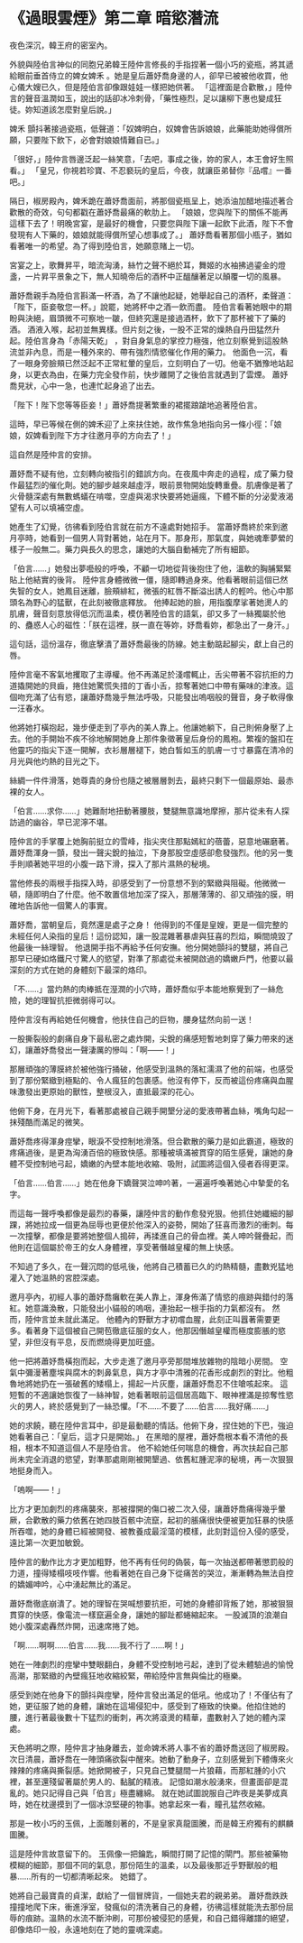 # 《過眼雲煙》第二章 暗慾潛流


夜色深沉，韓王府的密室內。

外貌與陸伯言神似的同胞兄弟韓王陸仲言修長的手指捏著一個小巧的瓷瓶，將其遞給眼前垂首侍立的婢女婢禾 。她是皇后蕭妤喬身邊的人，卻早已被被他收買，他心儀大嫂已久，但是陸伯言卻像跟娃娃一樣把她供著。
「這裡面是合歡散，」陸仲言的聲音溫潤如玉，說出的話卻冰冷刺骨，「藥性極烈，足以讓柳下惠也變成狂徒。妳知道該怎麼對皇后說。」

婢禾  顫抖著接過瓷瓶，低聲道：「奴婢明白，奴婢會告訴娘娘，此藥能助她得償所願，只要陛下飲下，必會對娘娘情難自已。」

「很好，」陸仲言唇邊泛起一絲笑意，「去吧，事成之後，妳的家人，本王會好生照看。」
「皇兄，你視若珍寶、不忍褻玩的皇后，今夜，就讓臣弟替你『品嚐』一番吧。」

隔日，椒房殿內，婢禾跪在蕭妤喬面前，將那個瓷瓶呈上，她添油加醋地描述著合歡散的奇效，句句都戳在蕭妤喬最痛的軟肋上。
「娘娘，您與陛下的關係不能再這樣下去了！明晚宮宴，是最好的機會，只要您與陛下讓一起飲下此酒，陛下不會發現有人下藥的，娘娘就能得償所望心想事成了。」
蕭妤喬看著那個小瓶子，猶如看著唯一的希望。為了得到陸伯言，她願意賭上一切。


宮宴之上，歌舞昇平，暗流洶湧，絲竹之聲不絕於耳，舞姬的水袖拂過鎏金的燈盞，一片昇平景象之下，無人知曉帝后的酒杯中正醞釀著足以顛覆一切的風暴。

蕭妤喬親手為陸伯言斟滿一杯酒，為了不讓他起疑，她舉起自己的酒杯，柔聲道：「陛下，臣妾敬您一杯。」說罷，她將杯中之酒一飲而盡。
陸伯言看著她眼中的期盼與決絕，眉頭微不可察地一皺，但終究還是接過酒杯，飲下了那杯被下了藥的酒。
酒液入喉，起初並無異樣。但片刻之後，一股不正常的燥熱自丹田猛然升起。陸伯言身為「赤陽天乾」 ，對自身氣息的掌控力極強，他立刻察覺到這股熱流並非內息，而是一種外來的、帶有強烈情慾催化作用的藥力。
他面色一沉，看了一眼身旁臉頰已然泛起不正常紅暈的皇后，立刻明白了一切。他毫不猶豫地站起身，以更衣為由，在藥力完全發作前，快步離開了之後伯言就遇到了雲煙。
蕭妤喬見狀，心中一急，也連忙起身追了出去。


「陛下！陛下您等等臣妾！」蕭妤喬提著繁重的裙擺踉蹌地追著陸伯言。

這時，早已等候在側的婢禾迎了上來扶住她，故作焦急地指向另一條小徑：「娘娘，奴婢看到陛下方才往邀月亭的方向去了！」

這自然是陸仲言的安排。

蕭妤喬不疑有他，立刻轉向被指引的錯誤方向。在夜風中奔走的過程，成了藥力發作最猛烈的催化劑。她的腳步越來越虛浮，眼前景物開始旋轉重疊。肌膚像是著了火骨髓深處有無數螞蟻在啃噬，空虛與渴求快要將她逼瘋，下體不斷的分泌愛液渴望有人可以填補空虛。

她產生了幻覺，彷彿看到陸伯言就在前方不遠處對她招手。
當蕭妤喬終於來到邀月亭時，她看到一個男人背對著她，站在月下。那身形，那氣度，與她魂牽夢縈的樣子一般無二。藥力與長久的思念，讓她的大腦自動補完了所有細節。

「伯言……」她發出夢囈般的呼喚，不顧一切地從背後抱住了他，溫軟的胸脯緊緊貼上他結實的後背。
陸仲言身體微微一僵，隨即轉過身來。他看著眼前這個已然失智的女人，她鳳目迷離，臉頰緋紅，微張的紅唇不斷溢出誘人的輕吟。他心中那頭名為野心的猛獸，在此刻被徹底釋放。
他捧起她的臉，用指腹摩挲著她燙人的肌膚，聲音刻意放得低沉而溫柔，模仿著陸伯言的語氣，卻又多了一絲獨屬於他的、蠱惑人心的磁性：「朕在這裡，朕一直在等妳，妤喬看妳，都急出了一身汗。」

這句話，這份溫存，徹底擊潰了蕭妤喬最後的防線。她主動踮起腳尖，獻上自己的唇。

陸仲言毫不客氣地攫取了主導權。他不再滿足於淺嚐輒止，舌尖帶著不容抗拒的力道撬開她的貝齒，捲住她驚慌失措的丁香小舌，掠奪著她口中帶有藥味的津液。這個吻充滿了佔有慾，讓蕭妤喬幾乎無法呼吸，只能發出嗚咽般的聲音，身子軟得像一汪春水。

他將她打橫抱起，幾步便走到了亭內的美人靠上。他讓她躺下，自己則俯身壓了上去。他的手開始不疾不徐地解開她身上那件象徵著皇后身份的鳳袍。繁複的盤扣在他靈巧的指尖下逐一開解，衣衫層層褪下，她白皙如玉的肌膚一寸寸暴露在清冷的月光與他灼熱的目光之下。

絲綢一件件滑落，她尊貴的身份也隨之被層層剝去，最終只剩下一個最原始、最赤裸的女人。

「伯言……求你……」她難耐地扭動著腰肢，雙腿無意識地摩擦，那片從未有人探訪過的幽谷，早已泥濘不堪。

陸仲言的手掌覆上她胸前挺立的雪峰，指尖夾住那點嫣紅的蓓蕾，惡意地碾磨著。蕭妤喬渾身一顫，發出一聲尖銳的抽泣，下身那股空虛感卻愈發強烈。他的另一隻手則順著她平坦的小腹一路下滑，探入了那片濕熱的秘境。

當他修長的兩根手指探入時，卻感受到了一份意想不到的緊緻與阻礙。他微微一頓，隨即明白了什麼。他不敢置信地加深了探入，那層薄薄的、卻又頑強的膜，明確地告訴他一個驚人的事實。

蕭妤喬，當朝皇后，竟然還是處子之身！
他得到的不僅是皇嫂，更是一個完整的未經任何人染指的皇后！這份認知，讓一股混雜著暴虐與狂喜的烈焰，瞬間燒毀了他最後一絲理智。
他退開手指不再給予任何安撫。他分開她顫抖的雙腿，將自己那早已硬如烙鐵尺寸驚人的慾望，對準了那處從未被開啟過的嬌嫩戶門，他要以最深刻的方式在她的身體刻下最深的烙印。

「不……」當灼熱的肉棒抵在溼潤的小穴時，蕭妤喬似乎本能地察覺到了一絲危險，她的理智抗拒微弱得可以。

陸仲言沒有再給她任何機會，他扶住自己的巨物，腰身猛然向前一送！

一股撕裂般的劇痛自身下最私密之處炸開，尖銳的痛感短暫地刺穿了藥力帶來的迷幻，讓蕭妤喬發出一聲淒厲的慘叫：「啊——！」

那層頑強的薄膜終於被他強行捅破，他感受到溫熱的落紅濡濕了他的前端，也感受到了那份緊緻到極點的、令人瘋狂的包裹感。他沒有停下，反而被這份疼痛與血腥味激發出更原始的獸性，整根沒入，直抵最深的花心。

他俯下身，在月光下，看著那處被自己親手開墾分泌的愛液帶著血絲，嘴角勾起一抹殘酷而滿足的微笑。

蕭妤喬疼得渾身痙攣，眼淚不受控制地滑落。但合歡散的藥力是如此霸道，極致的疼痛過後，是更為洶湧百倍的極致快感。那種被填滿被貫穿的陌生感覺，讓她的身體不受控制地弓起，嬌嫩的內壁本能地收縮、吸附，試圖將這個入侵者吞得更深。

「伯言……伯言……」她在他身下嬌聲哭泣呻吟著，一遍遍呼喚著她心中摯愛的名字。

而這每一聲呼喚都像是最烈的春藥，讓陸仲言的動作愈發兇狠。他抓住她纖細的腳踝，將她拉成一個更為屈辱也更便於他深入的姿勢，開始了狂喜而激烈的衝刺。每一次撞擊，都像是要將她整個人搗碎，再揉進自己的骨血裡。美人呻吟聲疊起，而他則在這個屬於帝王的女人身體裡，享受著僭越皇權的無上快感。

不知過了多久，在一聲沉悶的低吼後，他將自己積蓄已久的灼熱精髓，盡數兇猛地灌入了她溫熱的宮腔深處。


邀月亭內，初經人事的蕭妤喬癱軟在美人靠上，渾身佈滿了情慾的痕跡與錯付的落紅。她意識渙散，只能發出小貓般的嗚咽，連抬起一根手指的力氣都沒有。
然而，陸仲言並未就此滿足。
他體內的野獸方才初嚐血腥，此刻正叫囂著需要更多。看著身下這個被自己開苞徹底征服的女人，他那因僭越皇權而極度膨脹的慾望，非但沒有平息，反而燃燒得更加旺盛。

他一把將蕭妤喬橫抱而起，大步走進了邀月亭旁那間堆放雜物的陰暗小房間。
空氣中彌漫著塵埃與腐木的刺鼻氣息，與方才亭中清雅的花香形成劇烈的對比。他粗魯地將她扔在一張破舊的矮榻上，揚起一片灰塵，讓蕭妤喬忍不住嗆咳起來。
這短暫的不適讓她恢復了一絲神智，她看著眼前這個居高臨下、眼神裡滿是掠奪性慾火的男人，終於感覺到了一絲恐懼。「不……不要了……伯言……我好痛……」

她的求饒，聽在陸仲言耳中，卻是最動聽的情話。他俯下身，捏住她的下巴，強迫她看著自己：「皇后，這才只是開始。」
在黑暗的屋裡，蕭妤喬根本看不清他的長相，根本不知道這個人不是陸伯言。
他不給她任何喘息的機會，再次扶起自己那尚未完全消退的慾望，對準那處剛剛被開墾過、依舊紅腫泥濘的秘境，再一次狠狠地挺身而入。

「嗚啊——！」

比方才更加劇烈的疼痛襲來，那被撐開的傷口被二次入侵，讓蕭妤喬痛得幾乎暈厥，合歡散的藥力依舊在她四肢百骸中流竄，起初的脹痛很快便被更加狂暴的快感所吞噬，她的身體已經被開發、被教養成最淫蕩的模樣，此刻對這份入侵的感受，遠比第一次更加敏銳。

陸仲言的動作比方才更加粗野，他不再有任何的偽裝，每一次抽送都帶著懲罰般的力道，撞得矮榻吱吱作響。他看著她在自己身下從痛苦的哭泣，漸漸轉為無法自控的嬌媚呻吟，心中湧起無比的滿足。

蕭妤喬徹底崩潰了。她的理智在哭喊想要抗拒，可她的身體卻背叛了她，那被狠狠貫穿的快感，像電流一樣竄遍全身，讓她的腳趾都蜷縮起來。
一股滅頂的浪潮自她小腹深處轟然炸開，迅速席捲了她。

「啊……啊啊……伯言……我……我不行了……啊！」

她在一陣劇烈的痙攣中雙眼翻白，身體不受控制地弓起，達到了從未體驗過的愉悅高潮，那緊緻的內壁瘋狂地收縮絞緊，帶給陸仲言無與倫比的極樂。

感受到她在他身下的顫抖與痙攣，陸仲言發出滿足的低吼。他成功了！不僅佔有了她，更征服了她的身體，讓她在這場侵犯中，感受到了極致的快樂。他掐住她的腰，進行著最後數十下猛烈的衝刺，再次將滾燙的精華，盡數射入了她的體內深處。


天色將明之際，陸仲言才抽身離去，並命婢禾將人事不省的蕭妤喬送回了椒房殿。
次日清晨，蕭妤喬在一陣頭痛欲裂中醒來。她動了動身子，立刻感覺到下體傳來火辣辣的疼痛與撕裂感。她掀開被子，只見自己雙腿間一片狼藉，而那紅腫的小穴裡，甚至還殘留著屬於男人的、黏膩的精液。
記憶如潮水般湧來，但畫面卻是混亂的。她只記得自己與「伯言」極盡纏綿。
就在她試圖說服自己昨夜是美夢成真時，她在枕邊摸到了一個冰涼堅硬的物事。她拿起來一看，瞳孔猛然收縮。

那是一枚小巧的玉佩，上面雕刻著的，不是皇家真龍圖騰，而是韓王府獨有的麒麟圖騰。

這是陸仲言故意留下的。
玉佩像一把鑰匙，瞬間打開了記憶的閘門。那些被藥物模糊的細節，那個不同的氣息，那份陌生的溫柔，以及最後那近乎野獸般的粗暴……所有的一切都清晰起來。
她錯了。

她將自己最寶貴的貞潔，獻給了一個冒牌貨，一個她夫君的親弟弟。
蕭妤喬跌跌撞撞地爬下床，衝進淨室，發瘋似的清洗著自己的身體，彷彿這樣就能洗去那份屈辱的痕跡。溫熱的水流不斷沖刷，可那份被侵犯的感覺，和自己錯得離譜的絕望，卻像烙印一般，永遠地刻在了她的靈魂深處。








